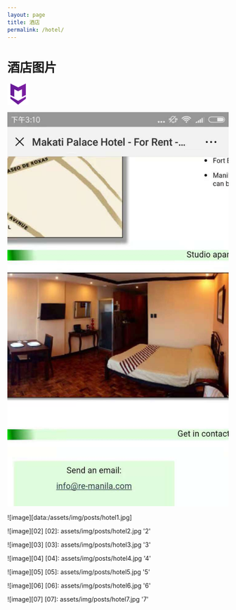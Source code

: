 ```yaml
---
layout: page
title: 酒店
permalink: /hotel/
---
```


# 酒店图片

![alt text](https://github.com/adam-p/markdown-here/raw/master/src/common/images/icon48.png "Logo Title Text 1")

![hotel1](/assets/img/posts/hotel1.jpg "1111")

![image][data:/assets/img/posts/hotel1.jpg]

![image][02]
[02]: assets/img/posts/hotel2.jpg '2'

![image][03]
[03]: assets/img/posts/hotel3.jpg '3'

![image][04]
[04]: assets/img/posts/hotel4.jpg '4'

![image][05]
[05]: assets/img/posts/hotel5.jpg '5'

![image][06]
[06]: assets/img/posts/hotel6.jpg '6'

![image][07]
[07]: assets/img/posts/hotel7.jpg '7'